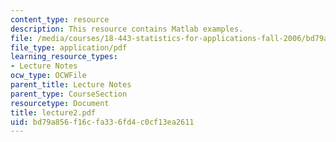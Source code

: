 ```yaml
---
content_type: resource
description: This resource contains Matlab examples.
file: /media/courses/18-443-statistics-for-applications-fall-2006/bd79a856f16cfa336fd4c0cf13ea2611_lecture2.pdf
file_type: application/pdf
learning_resource_types:
- Lecture Notes
ocw_type: OCWFile
parent_title: Lecture Notes
parent_type: CourseSection
resourcetype: Document
title: lecture2.pdf
uid: bd79a856-f16c-fa33-6fd4-c0cf13ea2611
---
```

